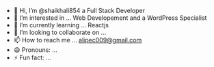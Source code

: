 - 👋 Hi, I’m @shaikhali854 a Full Stack Developer
- 👀 I’m interested in ... Web Developement and a WordPress Specialist
- 🌱 I’m currently learning ... Reactjs
- 💞️ I’m looking to collaborate on ...
- 📫 How to reach me ... alipec009@gmail.com
- 😄 Pronouns: ...
- ⚡ Fun fact: ...

<!---
shaikhali854/shaikhali854 is a ✨ special ✨ repository because its `README.md` (this file) appears on your GitHub profile.
You can click the Preview link to take a look at your changes.
--->
